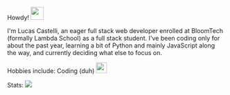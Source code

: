 Howdy! <img width="30px" src="https://emojipedia-us.s3.dualstack.us-west-1.amazonaws.com/thumbs/320/google/313/cowboy-hat-face_1f920.png" /> 

I'm Lucas Castelli, an eager full stack web developer enrolled at BloomTech (formally Lambda School) as a full stack student. I've been coding only for about the past year, learning a bit of Python and mainly JavaScript along the way, and currently deciding what else to focus on.

Hobbies include: 
Coding (duh) <img width="25px" src="https://emojipedia-us.s3.dualstack.us-west-1.amazonaws.com/thumbs/320/google/313/man-technologist_1f468-200d-1f4bb.png">

Stats:
<img src="https://github-readme-stats.vercel.app/api?username=LmCastelli">
